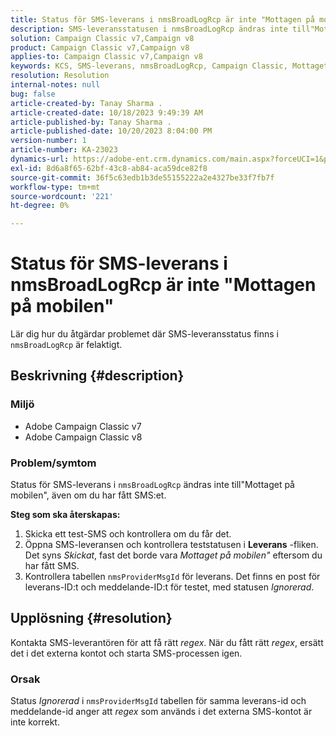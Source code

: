 ```yaml
---
title: Status för SMS-leverans i nmsBroadLogRcp är inte "Mottagen på mobilen"
description: SMS-leveransstatusen i nmsBroadLogRcp ändras inte till"Mottaget på mobilen", även om användaren har tagit emot SMS:et.
solution: Campaign Classic v7,Campaign v8
product: Campaign Classic v7,Campaign v8
applies-to: Campaign Classic v7,Campaign v8
keywords: KCS, SMS-leverans, nmsBroadLogRcp, Campaign Classic, Mottaget på mobilen
resolution: Resolution
internal-notes: null
bug: false
article-created-by: Tanay Sharma .
article-created-date: 10/18/2023 9:49:39 AM
article-published-by: Tanay Sharma .
article-published-date: 10/20/2023 8:04:00 PM
version-number: 1
article-number: KA-23023
dynamics-url: https://adobe-ent.crm.dynamics.com/main.aspx?forceUCI=1&pagetype=entityrecord&etn=knowledgearticle&id=6764ffa4-9b6d-ee11-8df0-6045bd0061cb
exl-id: 8d6a8f65-62bf-43c8-ab84-aca59dce82f8
source-git-commit: 36f5c63edb1b3de55155222a2e4327be33f7fb7f
workflow-type: tm+mt
source-wordcount: '221'
ht-degree: 0%

---
```


# Status för SMS-leverans i nmsBroadLogRcp är inte &quot;Mottagen på mobilen&quot;


Lär dig hur du åtgärdar problemet där SMS-leveransstatus finns i `nmsBroadLogRcp` är felaktigt.

## Beskrivning {#description}


### Miljö

- Adobe Campaign Classic v7
- Adobe Campaign Classic v8


### Problem/symtom

Status för SMS-leverans i `nmsBroadLogRcp` ändras inte till&quot;Mottaget på mobilen&quot;, även om du har fått SMS:et.

<b>Steg som ska återskapas:</b>

1. Skicka ett test-SMS och kontrollera om du får det.
2. Öppna SMS-leveransen och kontrollera teststatusen i <b>Leverans</b> -fliken. Det syns *Skickat*, fast det borde vara *Mottaget på mobilen&quot;* eftersom du har fått SMS.
3. Kontrollera tabellen `nmsProviderMsgId` för leverans. Det finns en post för leverans-ID:t och meddelande-ID:t för testet, med statusen *Ignorerad*.



## Upplösning {#resolution}


Kontakta SMS-leverantören för att få rätt *regex*. När du fått rätt *regex*, ersätt det i det externa kontot och starta SMS-processen igen.

### Orsak

Status *Ignorerad* i `nmsProviderMsgId` tabellen för samma leverans-id och meddelande-id anger att *regex* som används i det externa SMS-kontot är inte korrekt.
